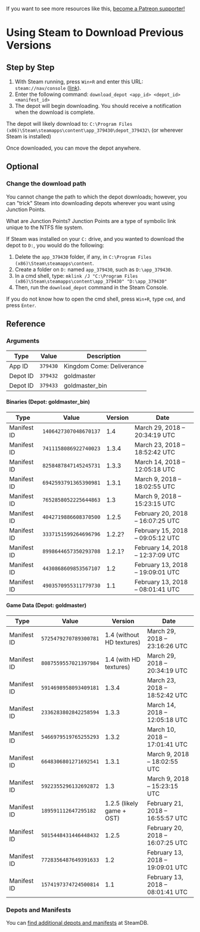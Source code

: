<!-- TITLE: Using Steam to Download Previous Versions -->

If you want to see more resources like this, [become a Patreon supporter!](https://www.patreon.com/fireundubh) 

# Using Steam to Download Previous Versions
## Step by Step

1. With Steam running, press `Win+R` and enter this URL: `steam://nav/console` ([link](steam://nav/console)).
2. Enter the following command: `download_depot <app_id> <depot_id> <manifest_id>`
3. The depot will begin downloading. You should receive a notification when the download is complete.

The depot will likely download to: `C:\Program Files (x86)\Steam\steamapps\content\app_379430\depot_379432\` (or wherever Steam is installed)

Once downloaded, you can move the depot anywhere.

## Optional

### Change the download path

You cannot change the path to which the depot downloads; however, you can "trick" Steam into downloading depots wherever you want using Junction Points.

What are Junction Points? Junction Points are a type of symbolic link unique to the NTFS file system.

If Steam was installed on your `C:` drive, and you wanted to download the depot to `D:`, you would do the following:

1. Delete the `app_379430` folder, if any, in `C:\Program Files (x86)\Steam\steamapps\content`.
2. Create a folder on `D:` named `app_379430`, such as `D:\app_379430`.
3. In a cmd shell, type: `mklink /J "C:\Program Files (x86)\Steam\steamapps\content\app_379430" "D:\app_379430"`
4. Then, run the `download_depot` command in the Steam Console.

If you do not know how to open the cmd shell, press `Win+R`, type `cmd`, and press `Enter`.

## Reference

### Arguments

Type | Value | Description
--- | --- | ---
App ID | `379430` | Kingdom Come: Deliverance
Depot ID | `379432` | goldmaster
Depot ID | `379433` | goldmaster_bin

#### Binaries (Depot: goldmaster_bin)

Type | Value | Version | Date
--- | --- | --- | ---
Manifest ID | `1406427307048670137` | 1.4 | March 29, 2018 – 20:34:19 UTC
Manifest ID | `7411158086922740023` | 1.3.4 | March 23, 2018 – 18:52:42 UTC
Manifest ID | `8258487847145245731` | 1.3.3 | March 14, 2018 – 12:05:18 UTC
Manifest ID | `6942593791365390981` | 1.3.1 | March 9, 2018 – 18:02:55 UTC
Manifest ID | `7652858052225644863` | 1.3 | March 9, 2018 – 15:23:15 UTC
Manifest ID | `4042719886608370500` | 1.2.5 | February 20, 2018 – 16:07:25 UTC
Manifest ID | `3337151599264696796` | 1.2.2? | February 15, 2018 – 09:05:12 UTC
Manifest ID | `8998644657350293708` | 1.2.1? | February 14, 2018 – 12:37:09 UTC
Manifest ID | `4430868609853567107` | 1.2 | February 13, 2018 – 19:09:01 UTC
Manifest ID | `4903570955311779730` | 1.1 | February 13, 2018 – 08:01:41 UTC

#### Game Data (Depot: goldmaster)

Type | Value | Version | Date
--- | --- | --- | ---
Manifest ID | `5725479270789300781` | 1.4 (without HD textures) | March 29, 2018 – 23:16:26 UTC 
Manifest ID | `8087559557021397984` | 1.4 (with HD textures) | March 29, 2018 – 20:34:19 UTC
Manifest ID | `5914698958093409181` | 1.3.4 | March 23, 2018 – 18:52:42 UTC
Manifest ID | `2336283802842258594` | 1.3.3 | March 14, 2018 – 12:05:18 UTC
Manifest ID | `5466979519765255293` | 1.3.2 | March 10, 2018 – 17:01:41 UTC
Manifest ID | `6648306801271692541` | 1.3.1 | March 9, 2018 – 18:02:55 UTC
Manifest ID | `5922355296132692872` | 1.3 | March 9, 2018 – 15:23:15 UTC
Manifest ID | `189591112647295182`| 1.2.5 (likely game + OST) | February 21, 2018 – 16:55:57 UTC
Manifest ID | `5015448431446448432` | 1.2.5 | February 20, 2018 – 16:07:25 UTC
Manifest ID | `7728356487649391633` | 1.2 | February 13, 2018 – 19:09:01 UTC
Manifest ID | `1574197374724500814` | 1.1 | February 13, 2018 – 08:01:41 UTC

### Depots and Manifests

You can [find additional depots and manifests](https://steamdb.info/app/379430/depots/) at SteamDB.